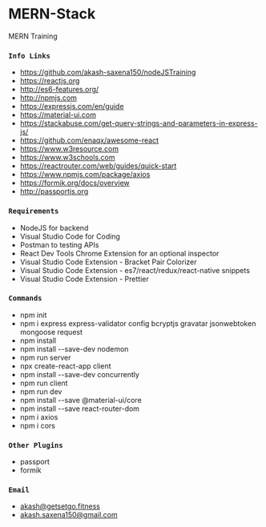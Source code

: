 # MERN-Stack

MERN Training

### `Info Links`

-   https://github.com/akash-saxena150/nodeJSTraining
-   https://reactjs.org
-   http://es6-features.org/
-   http://npmjs.com
-   https://expressjs.com/en/guide
-   https://material-ui.com
-   https://stackabuse.com/get-query-strings-and-parameters-in-express-js/
-   https://github.com/enaqx/awesome-react
-   https://www.w3resource.com
-   https://www.w3schools.com
-   https://reactrouter.com/web/guides/quick-start
-   https://www.npmjs.com/package/axios
-   https://formik.org/docs/overview
-   http://passportjs.org

### `Requirements`

-   NodeJS for backend
-   Visual Studio Code for Coding
-   Postman to testing APIs
-   React Dev Tools Chrome Extension for an optional inspector
-   Visual Studio Code Extension - Bracket Pair Colorizer
-   Visual Studio Code Extension - es7/react/redux/react-native snippets
-   Visual Studio Code Extension - Prettier

### `Commands`

-   npm init
-   npm i express express-validator config bcryptjs gravatar jsonwebtoken mongoose request
-   npm install
-   npm install --save-dev nodemon
-   npm run server
-   npx create-react-app client
-   npm install --save-dev concurrently
-   npm run client
-   npm run dev
-   npm install --save @material-ui/core
-   npm install --save react-router-dom
-   npm i axios
-   npm i cors

### `Other Plugins`

-   passport
-   formik

### `Email`

-   akash@getsetgo.fitness
-   akash.saxena150@gmail.com
